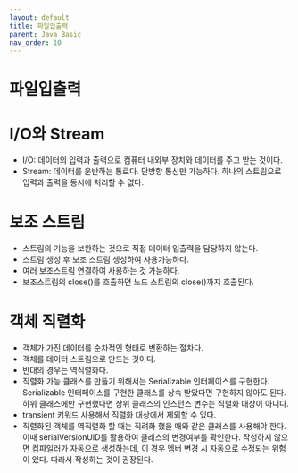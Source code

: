 ```yaml
---
layout: default
title: 파일입출력
parent: Java Basic
nav_order: 10
---
```


# 파일입출력

# I/O와 Stream

- I/O: 데이터의 입력과 출력으로 컴퓨터 내외부 장치와 데이터를 주고 받는 것이다.
- Stream: 데이터를 운반하는 통로다. 단방향 통신만 가능하다. 하나의 스트림으로 입력과 출력을 동시에 처리할 수 없다.

# 보조 스트림

- 스트림의 기능을 보완하는 것으로 직접 데이터 입출력을 담당하지 않는다.
- 스트림 생성 후 보조 스트림 생성하여 사용가능하다.
- 여러 보조스트림 연결하여 사용하는 것 가능하다.
- 보조스트림의 close()를 호출하면 노드 스트림의 close()까지 호출된다.

# 객체 직렬화

- 객체가 가진 데이터를 순차적인 형태로 변환하는 절차다.
- 객체를 데이터 스트림으로 만드는 것이다.
- 반대의 경우는 역직렬화다.
- 직렬화 가능 클래스를 만들기 위해서는 Serializable 인터페이스를 구현한다. Serializable 인터페이스를 구현한 클래스를 상속 받았다면 구현하지 않아도 된다. 하위 클래스에만 구현했다면 상위 클래스의 인스턴스 변수는 직렬화 대상이 아니다.
- transient 키워드 사용해서 직렬화 대상에서 제외할 수 있다.
- 직렬화된 객체를 역직렬화 할 때는 직려화 했을 때와 같은 클래스를 사용해야 한다. 이때 serialVersionUID를 활용하여 클래스의 변경여부를 확인한다. 작성하지 않으면 컴파일러가 자동으로 생성하는데, 이 경우 멤버 변경 시 자동으로 수정되는 위험이 있다. 따라서 작성하는 것이 권장된다.
